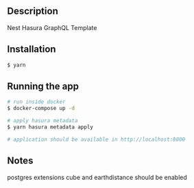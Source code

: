 ## Description

Nest Hasura GraphQL Template

## Installation

```bash
$ yarn
```

## Running the app

```bash
# run inside docker
$ docker-compose up -d

# apply hasura metadata
$ yarn hasura metadata apply

# application should be available in http://localhost:8000
```

## Notes
postgres extensions cube and earthdistance should be enabled
